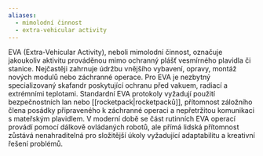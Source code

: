 ```yaml
---
aliases:
  - mimolodní činnost
  - extra-vehicular activity
---
```

EVA (Extra-Vehicular Activity), neboli mimolodní činnost, označuje jakoukoliv aktivitu prováděnou mimo ochranný plášť vesmírného plavidla či stanice. Nejčastěji zahrnuje údržbu vnějšího vybavení, opravy, montáž nových modulů nebo záchranné operace. Pro EVA je nezbytný specializovaný skafandr poskytující ochranu před vakuem, radiací a extrémními teplotami. Standardní EVA protokoly vyžadují použití bezpečnostních lan nebo [[rocketpack|rocketpacků]], přítomnost záložního člena posádky připraveného k záchranné operaci a nepřetržitou komunikaci s mateřským plavidlem. V moderní době se část rutinních EVA operací provádí pomocí dálkově ovládaných robotů, ale přímá lidská přítomnost zůstává nenahraditelná pro složitější úkoly vyžadující adaptabilitu a kreativní řešení problémů.